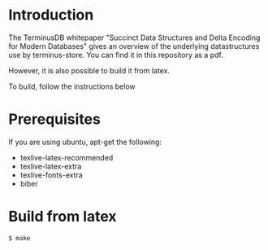 
# Introduction

The TerminusDB whitepaper "Succinct Data Structures and Delta Encoding
for Modern Databases" gives an overview of the underlying
datastructures use by terminus-store. You can find it in this
repository as a pdf.

However, it is also possible to build it from latex.

To build, follow the instructions below

# Prerequisites

If you are using ubuntu, apt-get the following:

* texlive-latex-recommended
* texlive-latex-extra
* texlive-fonts-extra
* biber

# Build from latex 

```$ make```
